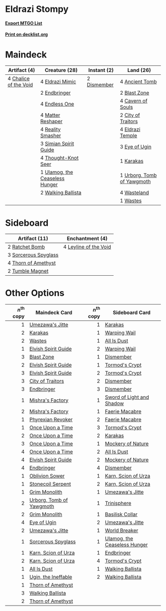 # Eldrazi Stompy

#### [Export MTGO List](../collection/Eldrazi%20Stompy/Eldrazi%20Stompy.txt)
#### [Print on decklist.org](http://decklist.org/?deckmain=4%09Ancient%20Tomb%0A2%09Blast%20Zone%0A4%09Cavern%20of%20Souls%0A4%09Chalice%20of%20the%20Void%0A2%09City%20of%20Traitors%0A2%09Dismember%0A4%09Eldrazi%20Mimic%0A4%09Eldrazi%20Temple%0A2%09Endbringer%0A4%09Endless%20One%0A3%09Eye%20of%20Ugin%0A1%09Karakas%0A4%09Matter%20Reshaper%0A4%09Reality%20Smasher%0A3%09Simian%20Spirit%20Guide%0A4%09Thought-Knot%20Seer%0A1%09Ulamog,%20the%20Ceaseless%20Hunger%0A1%09Urborg,%20Tomb%20of%20Yawgmoth%0A2%09Walking%20Ballista%0A4%09Wasteland%0A1%09Wastes&deckside=4%09Leyline%20of%20the%20Void%0A2%09Ratchet%20Bomb%0A3%09Sorcerous%20Spyglass%0A4%09Thorn%20of%20Amethyst%0A2%09Tumble%20Magnet)
# Maindeck

|                                          Artifact (4)                                          |                                              Creature (28)                                              |                                     Instant (2)                                      |                                              Land (26)                                              |
|------------------------------------------------------------------------------------------------|---------------------------------------------------------------------------------------------------------|--------------------------------------------------------------------------------------|-----------------------------------------------------------------------------------------------------|
|4 [Chalice of the Void](http://gatherer.wizards.com/Pages/Card/Details.aspx?multiverseid=442211)|4 [Eldrazi Mimic](http://gatherer.wizards.com/Pages/Card/Details.aspx?multiverseid=407512)               |2 [Dismember](http://gatherer.wizards.com/Pages/Card/Details.aspx?multiverseid=382182)|4 [Ancient Tomb](http://gatherer.wizards.com/Pages/Card/Details.aspx?multiverseid=409567)            |
|                                                                                                |2 [Endbringer](http://gatherer.wizards.com/Pages/Card/Details.aspx?multiverseid=407513)                  |                                                                                      |2 [Blast Zone](http://gatherer.wizards.com/Pages/Card/Details.aspx?multiverseid=461171)              |
|                                                                                                |4 [Endless One](http://gatherer.wizards.com/Pages/Card/Details.aspx?multiverseid=401871)                 |                                                                                      |4 [Cavern of Souls](http://gatherer.wizards.com/Pages/Card/Details.aspx?multiverseid=278058)         |
|                                                                                                |4 [Matter Reshaper](http://gatherer.wizards.com/Pages/Card/Details.aspx?multiverseid=407516)             |                                                                                      |2 [City of Traitors](http://gatherer.wizards.com/Pages/Card/Details.aspx?multiverseid=6168)          |
|                                                                                                |4 [Reality Smasher](http://gatherer.wizards.com/Pages/Card/Details.aspx?multiverseid=407517)             |                                                                                      |4 [Eldrazi Temple](http://gatherer.wizards.com/Pages/Card/Details.aspx?multiverseid=401710)          |
|                                                                                                |3 [Simian Spirit Guide](http://gatherer.wizards.com/Pages/Card/Details.aspx?multiverseid=442137)         |                                                                                      |3 [Eye of Ugin](http://gatherer.wizards.com/Pages/Card/Details.aspx?multiverseid=409569)             |
|                                                                                                |4 [Thought-Knot Seer](http://gatherer.wizards.com/Pages/Card/Details.aspx?multiverseid=407519)           |                                                                                      |1 [Karakas](http://gatherer.wizards.com/Pages/Card/Details.aspx?multiverseid=413782)                 |
|                                                                                                |1 [Ulamog, the Ceaseless Hunger](http://gatherer.wizards.com/Pages/Card/Details.aspx?multiverseid=402079)|                                                                                      |1 [Urborg, Tomb of Yawgmoth](http://gatherer.wizards.com/Pages/Card/Details.aspx?multiverseid=383425)|
|                                                                                                |2 [Walking Ballista](http://gatherer.wizards.com/Pages/Card/Details.aspx?multiverseid=423848)            |                                                                                      |4 [Wasteland](http://gatherer.wizards.com/Pages/Card/Details.aspx?multiverseid=413790)               |
|                                                                                                |                                                                                                         |                                                                                      |1 [Wastes](http://gatherer.wizards.com/Pages/Card/Details.aspx?multiverseid=407694)                  |


# Sideboard

|                                         Artifact (11)                                         |                                        Enchantment (4)                                         |
|-----------------------------------------------------------------------------------------------|------------------------------------------------------------------------------------------------|
|2 [Ratchet Bomb](http://gatherer.wizards.com/Pages/Card/Details.aspx?multiverseid=370623)      |4 [Leyline of the Void](http://gatherer.wizards.com/Pages/Card/Details.aspx?multiverseid=107682)|
|3 [Sorcerous Spyglass](http://gatherer.wizards.com/Pages/Card/Details.aspx?multiverseid=435407)|                                                                                                |
|4 [Thorn of Amethyst](http://gatherer.wizards.com/Pages/Card/Details.aspx?multiverseid=140166) |                                                                                                |
|2 [Tumble Magnet](http://gatherer.wizards.com/Pages/Card/Details.aspx?multiverseid=397755)     |                                                                                                |


# Other Options

|*n*<sup>th</sup> copy|                                           Maindeck Card                                           |*n*<sup>th</sup> copy|                                            Sideboard Card                                             |
|--------------------:|---------------------------------------------------------------------------------------------------|--------------------:|-------------------------------------------------------------------------------------------------------|
|                    1|[Umezawa's Jitte](http://gatherer.wizards.com/Pages/Card/Details.aspx?multiverseid=81979)          |                    1|[Karakas](http://gatherer.wizards.com/Pages/Card/Details.aspx?multiverseid=413782)                     |
|                    2|[Karakas](http://gatherer.wizards.com/Pages/Card/Details.aspx?multiverseid=413782)                 |                    1|[Warping Wail](http://gatherer.wizards.com/Pages/Card/Details.aspx?multiverseid=407522)                |
|                    2|[Wastes](http://gatherer.wizards.com/Pages/Card/Details.aspx?multiverseid=407694)                  |                    1|[All Is Dust](http://gatherer.wizards.com/Pages/Card/Details.aspx?multiverseid=397750)                 |
|                    1|[Elvish Spirit Guide](http://gatherer.wizards.com/Pages/Card/Details.aspx?multiverseid=3134)       |                    2|[Warping Wail](http://gatherer.wizards.com/Pages/Card/Details.aspx?multiverseid=407522)                |
|                    3|[Blast Zone](http://gatherer.wizards.com/Pages/Card/Details.aspx?multiverseid=461171)              |                    1|[Dismember](http://gatherer.wizards.com/Pages/Card/Details.aspx?multiverseid=382182)                   |
|                    2|[Elvish Spirit Guide](http://gatherer.wizards.com/Pages/Card/Details.aspx?multiverseid=3134)       |                    1|[Tormod's Crypt](http://gatherer.wizards.com/Pages/Card/Details.aspx?multiverseid=389723)              |
|                    3|[Elvish Spirit Guide](http://gatherer.wizards.com/Pages/Card/Details.aspx?multiverseid=3134)       |                    2|[Tormod's Crypt](http://gatherer.wizards.com/Pages/Card/Details.aspx?multiverseid=389723)              |
|                    3|[City of Traitors](http://gatherer.wizards.com/Pages/Card/Details.aspx?multiverseid=6168)          |                    2|[Dismember](http://gatherer.wizards.com/Pages/Card/Details.aspx?multiverseid=382182)                   |
|                    3|[Endbringer](http://gatherer.wizards.com/Pages/Card/Details.aspx?multiverseid=407513)              |                    3|[Dismember](http://gatherer.wizards.com/Pages/Card/Details.aspx?multiverseid=382182)                   |
|                    1|[Mishra's Factory](http://gatherer.wizards.com/Pages/Card/Details.aspx?multiverseid=2387)          |                    1|[Sword of Light and Shadow](http://gatherer.wizards.com/Pages/Card/Details.aspx?multiverseid=47453)    |
|                    2|[Mishra's Factory](http://gatherer.wizards.com/Pages/Card/Details.aspx?multiverseid=2387)          |                    1|[Faerie Macabre](http://gatherer.wizards.com/Pages/Card/Details.aspx?multiverseid=201822)              |
|                    1|[Phyrexian Revoker](http://gatherer.wizards.com/Pages/Card/Details.aspx?multiverseid=383343)       |                    2|[Faerie Macabre](http://gatherer.wizards.com/Pages/Card/Details.aspx?multiverseid=201822)              |
|                    1|[Once Upon a Time](http://gatherer.wizards.com/Pages/Card/Details.aspx?multiverseid=473131)        |                    3|[Tormod's Crypt](http://gatherer.wizards.com/Pages/Card/Details.aspx?multiverseid=389723)              |
|                    2|[Once Upon a Time](http://gatherer.wizards.com/Pages/Card/Details.aspx?multiverseid=473131)        |                    2|[Karakas](http://gatherer.wizards.com/Pages/Card/Details.aspx?multiverseid=413782)                     |
|                    3|[Once Upon a Time](http://gatherer.wizards.com/Pages/Card/Details.aspx?multiverseid=473131)        |                    1|[Mockery of Nature](http://gatherer.wizards.com/Pages/Card/Details.aspx?multiverseid=414299)           |
|                    4|[Once Upon a Time](http://gatherer.wizards.com/Pages/Card/Details.aspx?multiverseid=473131)        |                    2|[All Is Dust](http://gatherer.wizards.com/Pages/Card/Details.aspx?multiverseid=397750)                 |
|                    4|[Elvish Spirit Guide](http://gatherer.wizards.com/Pages/Card/Details.aspx?multiverseid=3134)       |                    2|[Mockery of Nature](http://gatherer.wizards.com/Pages/Card/Details.aspx?multiverseid=414299)           |
|                    4|[Endbringer](http://gatherer.wizards.com/Pages/Card/Details.aspx?multiverseid=407513)              |                    4|[Dismember](http://gatherer.wizards.com/Pages/Card/Details.aspx?multiverseid=382182)                   |
|                    1|[Oblivion Sower](http://gatherer.wizards.com/Pages/Card/Details.aspx?multiverseid=401972)          |                    1|[Karn, Scion of Urza](http://gatherer.wizards.com/Pages/Card/Details.aspx?multiverseid=442889)         |
|                    1|[Stonecoil Serpent](http://gatherer.wizards.com/Pages/Card/Details.aspx?multiverseid=473197)       |                    2|[Karn, Scion of Urza](http://gatherer.wizards.com/Pages/Card/Details.aspx?multiverseid=442889)         |
|                    1|[Grim Monolith](http://gatherer.wizards.com/Pages/Card/Details.aspx?multiverseid=12626)            |                    1|[Umezawa's Jitte](http://gatherer.wizards.com/Pages/Card/Details.aspx?multiverseid=81979)              |
|                    2|[Urborg, Tomb of Yawgmoth](http://gatherer.wizards.com/Pages/Card/Details.aspx?multiverseid=383425)|                    1|[Trinisphere](http://gatherer.wizards.com/Pages/Card/Details.aspx?multiverseid=43545)                  |
|                    2|[Grim Monolith](http://gatherer.wizards.com/Pages/Card/Details.aspx?multiverseid=12626)            |                    1|[Basilisk Collar](http://gatherer.wizards.com/Pages/Card/Details.aspx?multiverseid=426041)             |
|                    4|[Eye of Ugin](http://gatherer.wizards.com/Pages/Card/Details.aspx?multiverseid=409569)             |                    2|[Umezawa's Jitte](http://gatherer.wizards.com/Pages/Card/Details.aspx?multiverseid=81979)              |
|                    2|[Umezawa's Jitte](http://gatherer.wizards.com/Pages/Card/Details.aspx?multiverseid=81979)          |                    1|[World Breaker](http://gatherer.wizards.com/Pages/Card/Details.aspx?multiverseid=407636)               |
|                    1|[Sorcerous Spyglass](http://gatherer.wizards.com/Pages/Card/Details.aspx?multiverseid=435407)      |                    1|[Ulamog, the Ceaseless Hunger](http://gatherer.wizards.com/Pages/Card/Details.aspx?multiverseid=402079)|
|                    1|[Karn, Scion of Urza](http://gatherer.wizards.com/Pages/Card/Details.aspx?multiverseid=442889)     |                    1|[Endbringer](http://gatherer.wizards.com/Pages/Card/Details.aspx?multiverseid=407513)                  |
|                    2|[Karn, Scion of Urza](http://gatherer.wizards.com/Pages/Card/Details.aspx?multiverseid=442889)     |                    4|[Tormod's Crypt](http://gatherer.wizards.com/Pages/Card/Details.aspx?multiverseid=389723)              |
|                    1|[All Is Dust](http://gatherer.wizards.com/Pages/Card/Details.aspx?multiverseid=397750)             |                    1|[Walking Ballista](http://gatherer.wizards.com/Pages/Card/Details.aspx?multiverseid=423848)            |
|                    1|[Ugin, the Ineffable](http://gatherer.wizards.com/Pages/Card/Details.aspx?multiverseid=460929)     |                    2|[Walking Ballista](http://gatherer.wizards.com/Pages/Card/Details.aspx?multiverseid=423848)            |
|                    1|[Thorn of Amethyst](http://gatherer.wizards.com/Pages/Card/Details.aspx?multiverseid=140166)       |                     |                                                                                                       |
|                    3|[Walking Ballista](http://gatherer.wizards.com/Pages/Card/Details.aspx?multiverseid=423848)        |                     |                                                                                                       |
|                    2|[Thorn of Amethyst](http://gatherer.wizards.com/Pages/Card/Details.aspx?multiverseid=140166)       |                     |                                                                                                       |

